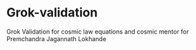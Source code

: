 # Grok-validation
Grok Validation for cosmic law equations and cosmic mentor for Premchandra Jagannath Lokhande
